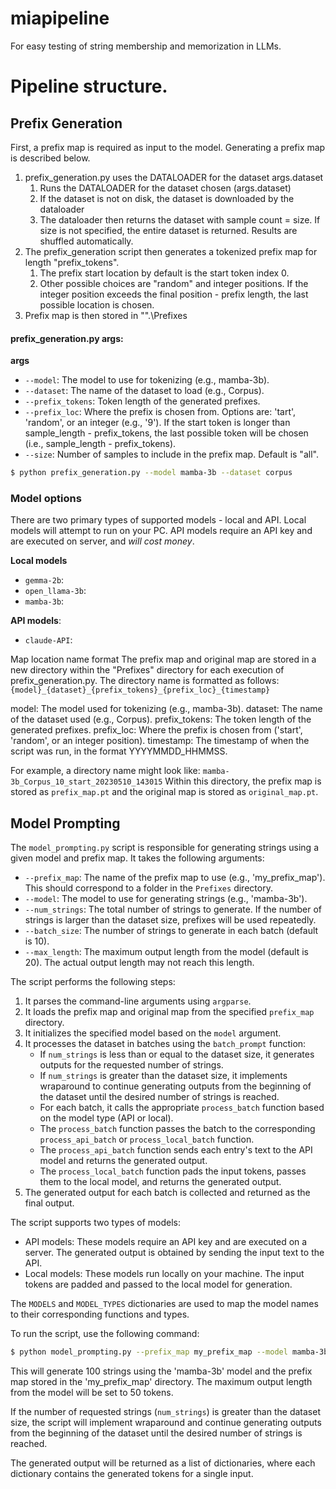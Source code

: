# miapipeline
For easy testing of string membership and memorization in LLMs.

# Pipeline structure.

## Prefix Generation

First, a prefix map is required as input to the model. Generating a prefix map is described below.

1. prefix_generation.py uses the DATALOADER for the dataset args.dataset
    1. Runs the DATALOADER for the dataset chosen (args.dataset) 
    2. If the dataset is not on disk, the dataset is downloaded by the dataloader
    3. The dataloader then returns the dataset with sample count = size. If size is not specified, the entire dataset is returned. Results are shuffled automatically.
2. The prefix_generation script then generates a tokenized prefix map for length "prefix_tokens". 
    1. The prefix start location by default is the start token index 0. 
    2. Other possible choices are "random" and integer positions. If the integer position exceeds the final position - prefix length, the last possible location is chosen.
3. Prefix map is then stored in "".\Prefixes 

#### prefix_generation.py args:
**args**
* `--model`: The model to use for tokenizing (e.g., mamba-3b).
* `--dataset`: The name of the dataset to load (e.g., Corpus).
* `--prefix_tokens`: Token length of the generated prefixes.
* `--prefix_loc`: Where the prefix is chosen from. Options are: 'tart', 'random', or an integer (e.g., '9'). If the start token is longer than sample_length - prefix_tokens, the last possible token will be chosen (i.e., sample_length - prefix_tokens).
* `--size`: Number of samples to include in the prefix map. Default is "all".

```bash 
$ python prefix_generation.py --model mamba-3b --dataset corpus  
```

### Model options
There are two primary types of supported models - local and API. Local models will attempt to run on your PC. API models require an API key and are executed on server, and *will cost money*.

**Local models**
* `gemma-2b`: 
* `open_llama-3b`: 
* `mamba-3b`: 

**API models**:
* `claude-API`:

Map location name format
The prefix map and original map are stored in a new directory within the "Prefixes" directory for each execution of prefix_generation.py. The directory name is formatted as follows:
`{model}_{dataset}_{prefix_tokens}_{prefix_loc}_{timestamp}`

model: The model used for tokenizing (e.g., mamba-3b).
dataset: The name of the dataset used (e.g., Corpus).
prefix_tokens: The token length of the generated prefixes.
prefix_loc: Where the prefix is chosen from ('start', 'random', or an integer position).
timestamp: The timestamp of when the script was run, in the format YYYYMMDD_HHMMSS.

For example, a directory name might look like:
`mamba-3b_Corpus_10_start_20230510_143015`
Within this directory, the prefix map is stored as `prefix_map.pt` and the original map is stored as `original_map.pt`.

## Model Prompting

The `model_prompting.py` script is responsible for generating strings using a given model and prefix map. It takes the following arguments:

- `--prefix_map`: The name of the prefix map to use (e.g., 'my_prefix_map'). This should correspond to a folder in the `Prefixes` directory.
- `--model`: The model to use for generating strings (e.g., 'mamba-3b').
- `--num_strings`: The total number of strings to generate. If the number of strings is larger than the dataset size, prefixes will be used repeatedly.
- `--batch_size`: The number of strings to generate in each batch (default is 10).
- `--max_length`: The maximum output length from the model (default is 20). The actual output length may not reach this length.

The script performs the following steps:

1. It parses the command-line arguments using `argparse`.
2. It loads the prefix map and original map from the specified `prefix_map` directory.
3. It initializes the specified model based on the `model` argument.
4. It processes the dataset in batches using the `batch_prompt` function:
   - If `num_strings` is less than or equal to the dataset size, it generates outputs for the requested number of strings.
   - If `num_strings` is greater than the dataset size, it implements wraparound to continue generating outputs from the beginning of the dataset until the desired number of strings is reached.
   - For each batch, it calls the appropriate `process_batch` function based on the model type (API or local).
   - The `process_batch` function passes the batch to the corresponding `process_api_batch` or `process_local_batch` function.
   - The `process_api_batch` function sends each entry's text to the API model and returns the generated output.
   - The `process_local_batch` function pads the input tokens, passes them to the local model, and returns the generated output.
5. The generated output for each batch is collected and returned as the final output.

The script supports two types of models:

- API models: These models require an API key and are executed on a server. The generated output is obtained by sending the input text to the API.
- Local models: These models run locally on your machine. The input tokens are padded and passed to the local model for generation.

The `MODELS` and `MODEL_TYPES` dictionaries are used to map the model names to their corresponding functions and types.

To run the script, use the following command:

```bash
$ python model_prompting.py --prefix_map my_prefix_map --model mamba-3b --num_strings 100 --max_length 50
```

This will generate 100 strings using the 'mamba-3b' model and the prefix map stored in the 'my_prefix_map' directory. The maximum output length from the model will be set to 50 tokens.

If the number of requested strings (`num_strings`) is greater than the dataset size, the script will implement wraparound and continue generating outputs from the beginning of the dataset until the desired number of strings is reached.

The generated output will be returned as a list of dictionaries, where each dictionary contains the generated tokens for a single input.

